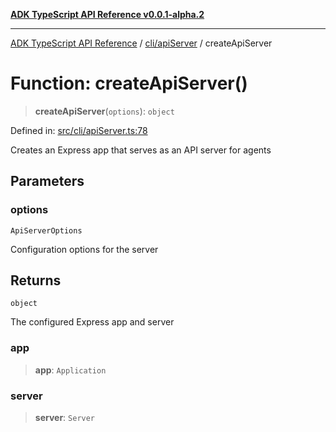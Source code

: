 [**ADK TypeScript API Reference v0.0.1-alpha.2**](../../../README.md)

***

[ADK TypeScript API Reference](../../../modules.md) / [cli/apiServer](../README.md) / createApiServer

# Function: createApiServer()

> **createApiServer**(`options`): `object`

Defined in: [src/cli/apiServer.ts:78](https://github.com/njraladdin/adk-typescript/blob/main/src/cli/apiServer.ts#L78)

Creates an Express app that serves as an API server for agents

## Parameters

### options

`ApiServerOptions`

Configuration options for the server

## Returns

`object`

The configured Express app and server

### app

> **app**: `Application`

### server

> **server**: `Server`
